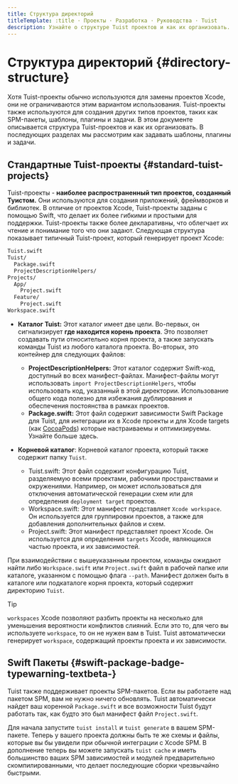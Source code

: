```yaml
---
title: Структура директорий
titleTemplate: :title · Проекты · Разработка · Руководства · Tuist
description: Узнайте о структуре Tuist проектов и как их организовать.
---
```


# Структура директорий {#directory-structure}

Хотя Tuist-проекты обычно используются для замены проектов Xcode, они не ограничиваются этим вариантом использования. Tuist-проекты также используются для создания других типов проектов, таких как SPM-пакеты, шаблоны, плагины и задачи. В этом документе описывается структура Tuist-проектов и как их организовать. В последующих разделах мы рассмотрим как задавать шаблоны, плагины и задачи.

## Стандартные Tuist-проекты {#standard-tuist-projects}

Tuist-проекты - **наиболее распространенный тип проектов, созданный Туистом.** Они используются для создания приложений, фреймворков и библиотек. В отличие от проектов Xcode, Tuist-проекты заданы с помощью Swift, что делает их более гибкими и простыми для поддержки. Tuist-проекты также более декларативны, что облегчает их чтение и понимание того что они задают. Следующая структура показывает типичный Tuist-проект, который генерирует проект Xcode:

```bash
Tuist.swift
Tuist/
  Package.swift
  ProjectDescriptionHelpers/
Projects/
  App/
    Project.swift
  Feature/
    Project.swift
Workspace.swift
```

- **Каталог Tuist:** Этот каталог имеет две цели. Во-первых, он сигнализирует **где находится корень проекта**. Это позволяет создавать пути относительно корня проекта, а также запускать команды Tuist из любого каталога проекта. Во-вторых, это контейнер для следующих файлов:
  - **ProjectDescriptionHelpers:** Этот каталог содержит Swift-код, доступный во всех манифест-файлах. Манифест-файлы могут использовать `import ProjectDescriptionHelpers`, чтобы использовать код, указанный в этой директории. Использование общего кода полезно для избежания дублирования и обеспечения постоянства в рамках проектов.
  - **Package.swift:** Этот файл содержит зависимости Swift Package для Tuist, для интеграции их в Xcode проекты и для Xcode targets (как [CocoaPods](https://cococapods)) которые настраиваемы и оптимизируемы. Узнайте больше <LocalizedLink href="/guides/develop/projects/dependencies">здесь</LocalizedLink>.

- **Корневой каталог**: Корневой каталог проекта, который также содержит папку `Tuist`.
  - <LocalizedLink href="/guides/develop/projects/manifests#tuistswift"><bold>Tuist.swift:</bold></LocalizedLink> Этот файл содержит конфигурацию Tuist, разделяемую всеми проектами, рабочими пространствами и окружениями. Например, он может использоваться для отключения автоматической генерации схем или для определения `deployment target` проектов.
  - <LocalizedLink href="/guides/develop/projects/manifests#workspace-swift"><bold>Workspace.swift:</bold></LocalizedLink> Этот манифест представляет `Xcode workspace`. Он используется для группировки проектов, а также для добавления дополнительных файлов и схем.
  - <LocalizedLink href="/guides/develop/projects/manifests#project-swift"><bold>Project.swift:</bold></LocalizedLink> Этот манифест представляет проект Xcode. Он используется для определения `targets` Xcode, являющихся частью проекта, и их зависимостей.

При взаимодействии с вышеуказанным проектом, команды ожидают найти либо `Workspace.swift` или `Project.swift` файл в рабочей папке или каталоге, указанном с помощью флага `--path`. Манифест должен быть в каталоге или подкаталоге корня проекта, который содержит директорию `Tuist`.

> [!TIP]
> `workspaces` Xcode позволяют разбить проекты на несколько для уменьшения вероятности конфликтов слияний. Если это то, для чего вы используете `workspace`, то он не нужен вам в Tuist. Tuist автоматически генерирует `workspace`, содержащий проекты проекта и их зависимости.

## Swift Пакеты <Badge type="warning" text="beta" /> {#swift-package-badge-typewarning-textbeta-}

Tuist также поддерживает проекты SPM-пакетов. Если вы работаете над пакетом SPM, вам не нужно ничего обновлять. Tuist автоматически найдет ваш коренной `Package.swift` и все возможности Tuist будут работать так, как будто это был манифест файл `Project.swift`.

Для начала запустите `tuist install` и `tuist generate` в вашем SPM-пакете. Теперь у вашего проекта должны быть те же схемы и файлы, которые вы бы увидели при обычной интеграции с Xcode SPM. В дополнение теперь вы можете запускать <LocalizedLink href="/guides/develop/build/cache">`tuist cache`</LocalizedLink> и иметь большинство ваших SPM зависимостей и модулей предварительно скомпилированными, что делает последующие сборки чрезвычайно быстрыми.
